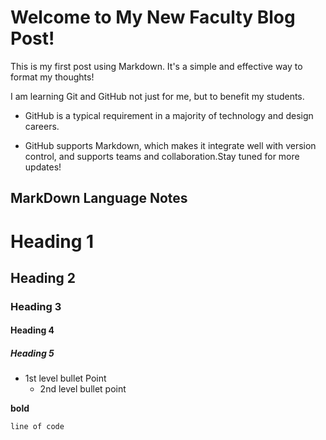 # Welcome to My New Faculty Blog Post!

​This is my first post using Markdown. It's a simple and effective way to format my thoughts!​

I am learning Git and GitHub not just for me, but to benefit my students.

- GitHub is a typical requirement in a majority of technology and design careers.

- GitHub supports Markdown, which makes it integrate well with version control, and supports teams and collaboration.​Stay tuned for more updates!


## MarkDown Language Notes

# Heading 1
## Heading 2
### Heading 3
#### Heading 4
##### Heading 5

- 1st level bullet Point
    - 2nd level bullet point

**bold**

```line of code```